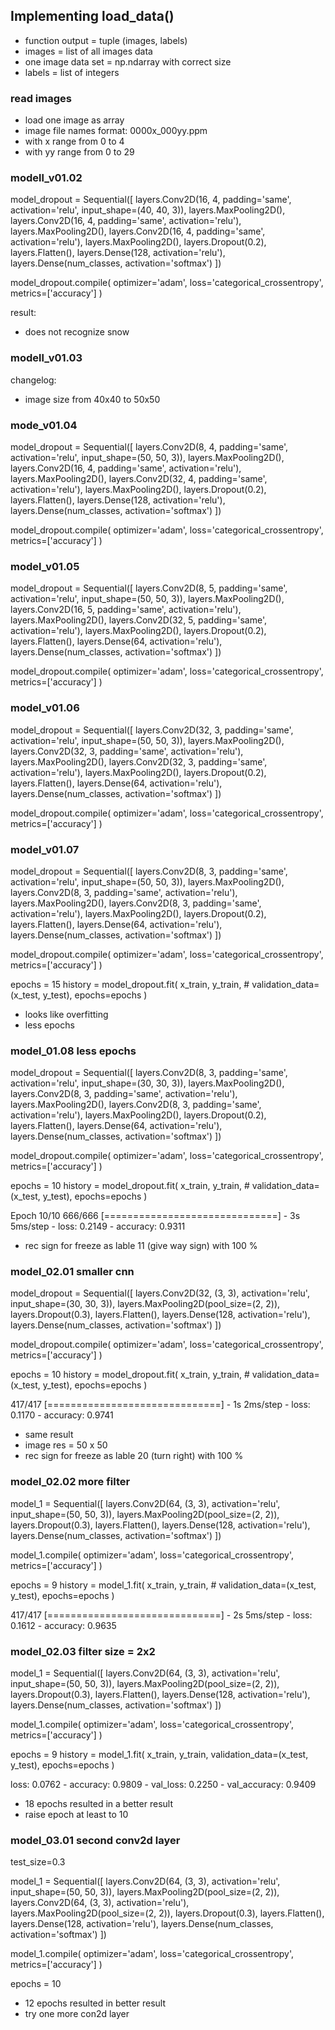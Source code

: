## Implementing load_data()
- function output = tuple (images, labels)
- images = list of all images data
- one image data set = np.ndarray with correct size
- labels = list of integers

### read images
- load one image as array
- image file names format: 0000x_000yy.ppm
- with x range from 0 to 4
- with yy range from 0 to 29



### modell_v01.02

model_dropout = Sequential([
    layers.Conv2D(16, 4, padding='same', activation='relu', input_shape=(40, 40, 3)),
    layers.MaxPooling2D(),
    layers.Conv2D(16, 4, padding='same', activation='relu'),
    layers.MaxPooling2D(),
    layers.Conv2D(16, 4, padding='same', activation='relu'),
    layers.MaxPooling2D(),
    layers.Dropout(0.2),
    layers.Flatten(),
    layers.Dense(128, activation='relu'),
    layers.Dense(num_classes, activation='softmax')
])

model_dropout.compile(
    optimizer='adam',
    loss='categorical_crossentropy',
    metrics=['accuracy']
)

result:
- does not recognize snow 

### modell_v01.03 
changelog:
- image size from 40x40 to 50x50


### mode_v01.04

model_dropout = Sequential([
    layers.Conv2D(8, 4, padding='same', activation='relu', input_shape=(50, 50, 3)),
    layers.MaxPooling2D(),
    layers.Conv2D(16, 4, padding='same', activation='relu'),
    layers.MaxPooling2D(),
    layers.Conv2D(32, 4, padding='same', activation='relu'),
    layers.MaxPooling2D(),
    layers.Dropout(0.2),
    layers.Flatten(),
    layers.Dense(128, activation='relu'),
    layers.Dense(num_classes, activation='softmax')
])

model_dropout.compile(
    optimizer='adam',
    loss='categorical_crossentropy',
    metrics=['accuracy']
)



### model_v01.05

model_dropout = Sequential([
    layers.Conv2D(8, 5, padding='same', activation='relu', input_shape=(50, 50, 3)),
    layers.MaxPooling2D(),
    layers.Conv2D(16, 5, padding='same', activation='relu'),
    layers.MaxPooling2D(),
    layers.Conv2D(32, 5, padding='same', activation='relu'),
    layers.MaxPooling2D(),
    layers.Dropout(0.2),
    layers.Flatten(),
    layers.Dense(64, activation='relu'),
    layers.Dense(num_classes, activation='softmax')
])

model_dropout.compile(
    optimizer='adam',
    loss='categorical_crossentropy',
    metrics=['accuracy']
)


### model_v01.06

model_dropout = Sequential([
    layers.Conv2D(32, 3, padding='same', activation='relu', input_shape=(50, 50, 3)),
    layers.MaxPooling2D(),
    layers.Conv2D(32, 3, padding='same', activation='relu'),
    layers.MaxPooling2D(),
    layers.Conv2D(32, 3, padding='same', activation='relu'),
    layers.MaxPooling2D(),
    layers.Dropout(0.2),
    layers.Flatten(),
    layers.Dense(64, activation='relu'),
    layers.Dense(num_classes, activation='softmax')
])

model_dropout.compile(
    optimizer='adam',
    loss='categorical_crossentropy',
    metrics=['accuracy']
)

### model_v01.07

model_dropout = Sequential([
    layers.Conv2D(8, 3, padding='same', activation='relu', input_shape=(50, 50, 3)),
    layers.MaxPooling2D(),
    layers.Conv2D(8, 3, padding='same', activation='relu'),
    layers.MaxPooling2D(),
    layers.Conv2D(8, 3, padding='same', activation='relu'),
    layers.MaxPooling2D(),
    layers.Dropout(0.2),
    layers.Flatten(),
    layers.Dense(64, activation='relu'),
    layers.Dense(num_classes, activation='softmax')
])

model_dropout.compile(
    optimizer='adam',
    loss='categorical_crossentropy',
    metrics=['accuracy']
)


epochs = 15
history = model_dropout.fit(
    x_train, y_train, 
    # validation_data=(x_test, y_test), 
    epochs=epochs
)

- looks like overfitting
- less epochs


### model_01.08 less epochs

model_dropout = Sequential([
    layers.Conv2D(8, 3, padding='same', activation='relu', input_shape=(30, 30, 3)),
    layers.MaxPooling2D(),
    layers.Conv2D(8, 3, padding='same', activation='relu'),
    layers.MaxPooling2D(),
    layers.Conv2D(8, 3, padding='same', activation='relu'),
    layers.MaxPooling2D(),
    layers.Dropout(0.2),
    layers.Flatten(),
    layers.Dense(64, activation='relu'),
    layers.Dense(num_classes, activation='softmax')
])

model_dropout.compile(
    optimizer='adam',
    loss='categorical_crossentropy',
    metrics=['accuracy']
)


epochs = 10
history = model_dropout.fit(
    x_train, y_train, 
    # validation_data=(x_test, y_test), 
    epochs=epochs
)

Epoch 10/10
666/666 [==============================] - 3s 5ms/step - loss: 0.2149 - accuracy: 0.9311

- rec sign for freeze as lable 11 (give way sign) with 100 %


### model_02.01 smaller cnn

model_dropout = Sequential([
    layers.Conv2D(32, (3, 3), activation='relu', input_shape=(30, 30, 3)),
    layers.MaxPooling2D(pool_size=(2, 2)),
    layers.Dropout(0.3),
    layers.Flatten(),
    layers.Dense(128, activation='relu'),
    layers.Dense(num_classes, activation='softmax')
])

model_dropout.compile(
    optimizer='adam',
    loss='categorical_crossentropy',
    metrics=['accuracy']
)

epochs = 10
history = model_dropout.fit(
    x_train, y_train, 
    # validation_data=(x_test, y_test), 
    epochs=epochs
)

417/417 [==============================] - 1s 2ms/step - loss: 0.1170 - accuracy: 0.9741

- same result
- image res = 50 x 50
- rec sign for freeze as lable 20 (turn right) with 100 %


### model_02.02 more filter

model_1 = Sequential([
    layers.Conv2D(64, (3, 3), activation='relu', input_shape=(50, 50, 3)),
    layers.MaxPooling2D(pool_size=(2, 2)),
    layers.Dropout(0.3),
    layers.Flatten(),
    layers.Dense(128, activation='relu'),
    layers.Dense(num_classes, activation='softmax')
])

model_1.compile(
    optimizer='adam',
    loss='categorical_crossentropy',
    metrics=['accuracy']
)

epochs = 9
history = model_1.fit(
    x_train, y_train, 
    # validation_data=(x_test, y_test), 
    epochs=epochs
)

417/417 [==============================] - 2s 5ms/step - loss: 0.1612 - accuracy: 0.9635


### model_02.03 filter size = 2x2

model_1 = Sequential([
    layers.Conv2D(64, (3, 3), activation='relu', input_shape=(50, 50, 3)),
    layers.MaxPooling2D(pool_size=(2, 2)),
    layers.Dropout(0.3),
    layers.Flatten(),
    layers.Dense(128, activation='relu'),
    layers.Dense(num_classes, activation='softmax')
])

model_1.compile(
    optimizer='adam',
    loss='categorical_crossentropy',
    metrics=['accuracy']
)

epochs = 9
history = model_1.fit(
    x_train, y_train, 
    validation_data=(x_test, y_test), 
    epochs=epochs
)

loss: 0.0762 - accuracy: 0.9809 - val_loss: 0.2250 - val_accuracy: 0.9409

- 18 epochs resulted in a better result
- raise epoch at least to 10



### model_03.01 second conv2d layer

test_size=0.3

model_1 = Sequential([
    layers.Conv2D(64, (3, 3), activation='relu', input_shape=(50, 50, 3)),
    layers.MaxPooling2D(pool_size=(2, 2)),
    layers.Conv2D(64, (3, 3), activation='relu'),
    layers.MaxPooling2D(pool_size=(2, 2)),
    layers.Dropout(0.3),
    layers.Flatten(),
    layers.Dense(128, activation='relu'),
    layers.Dense(num_classes, activation='softmax')
])

model_1.compile(
    optimizer='adam',
    loss='categorical_crossentropy',
    metrics=['accuracy']
)

epochs = 10

- 12 epochs resulted in better result
- try one more con2d layer



